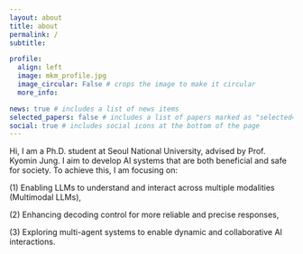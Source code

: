 ```yaml
---
layout: about
title: about
permalink: /
subtitle: 

profile:
  align: left
  image: mkm_profile.jpg
  image_circular: False # crops the image to make it circular
  more_info:

news: true # includes a list of news items
selected_papers: false # includes a list of papers marked as "selected={true}"
social: true # includes social icons at the bottom of the page
---
```


Hi, I am a Ph.D. student at Seoul National University, advised by Prof. Kyomin Jung. I aim to develop AI systems that are both beneficial and safe for society. To achieve this, I am focusing on:

(1) Enabling LLMs to understand and interact across multiple modalities (Multimodal LLMs),

(2) Enhancing decoding control for more reliable and precise responses,

(3) Exploring multi-agent systems to enable dynamic and collaborative AI interactions.
